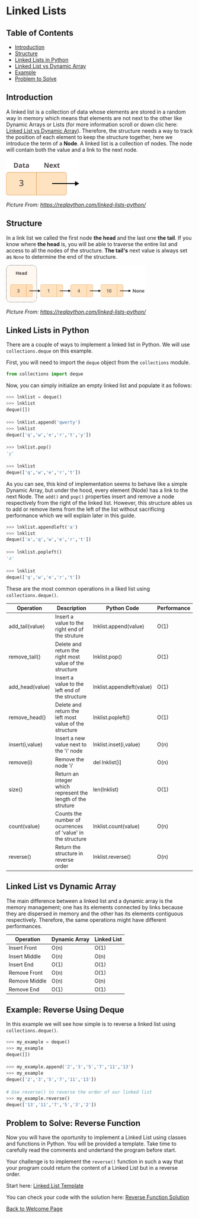 # Linked Lists

## Table of Contents

* [Introduction](#introduction)
* [Structure](#structure)
* [Linked Lists in Python](#linked-lists-in-python)
* [Linked List vs Dynamic Array](#linked-list-vs-dynamic-array)
* [Example](#example-reverse-using-deque)
* [Problem to Solve](#problem-to-solve-reverse-function)

## Introduction
A linked list is a collection of data whose elements are stored in a random way in memory which means that elements are not next to the other like Dynamic Arrays or Lists (for more information scroll or down clic here: [Linked List vs Dynamic Array](#differences-between-a-linked-list-and-a-dynamic-array)). Therefore, the structure needs a way to track the position of each element to keep the structure together, here we introduce the term of a __Node__. A linked list is a collection of nodes. The node will contain both the value and a link to the next node.

<img src="Group_12_2.webp" alt="node" height = 100/>

_Picture From: https://realpython.com/linked-lists-python/_
## Structure

In a link list we called the first node __the head__ and the last one __the tail__. If you know where __the head__ is, you will be able to traverse the entire list and access to all the nodes of the structure. __The tail's__ next value is always set as `None` to determine the end of the structure. 

<img src="Group_14.webp" alt="node" height = 100 />



_Picture From: https://realpython.com/linked-lists-python/_

## Linked Lists in Python
There are a couple of ways to implement a linked list in Python. We will use `collections.deque` on this example.

First, you will need to import the `deque` object from the `collections` module.

```python
from collections import deque
```
Now, you can simply initialize an empty linked list and populate it as follows:
```python
>>> lnklist = deque()
>>> lnklist
deque([])

>>> lnklist.append('qwerty')
>>> lnklist
deque(['q','w','e','r','t','y'])

>>> lnklist.pop()
'y'

>>> lnklist
deque(['q','w','e','r','t'])
```

As you can see, this kind of implementation seems to behave like a simple Dynamic Array, but under the hood, every element (Node) has a link to the next Node. The `add()` and `pop()` properties insert and remove a node respectively from the right of the linked list. However, this structure ables us to add or remove items from the left of the list without sacrificing performance which we will explain later in this guide.

```python
>>> lnklist.appendleft('a')
>>> lnklist
deque(['a','q','w','e','r','t'])

>>> lnklist.popleft()
'a'

>>> lnklist
deque(['q','w','e','r','t'])
```
These are the most common operations in a liked list  using `collections.deque()`.

|Operation| Description | Python Code | Performance |
|---------|-------------|-------------|-------------|
|add_tail(value)|Insert a value to the right end of the struture|lnklist.append(value)|O(1)|
|remove_tail()|Delete and return the right most value of the structure|lnklist.pop()|O(1)|
|add_head(value)|Insert a value to the left end of the structure|lnklist.appendleft(value)|O(1)|
|remove_head()|Delete and return the left most value of the structure | lnklist.popleft()|O(1)|
|insert(i,value)|Insert a new value next to the 'i' node|lnklist.inset(i,value)|O(n)|
|remove(i)|Remove the node 'i'|del lnklist[i]|O(n)
|size()| Return an integer which represent the length of the struture|len(lnklist)|O(1)|
|count(value)|Counts the number of ocurrences of 'value' in the structure|lnklist.count(value)|O(n)|
|reverse()|Return the structure in reverse order|lnklist.reverse()|O(n)|

## Linked List vs Dynamic Array

The main difference between a linked list and a dynamic array is the memory management; one has its elements connected by links because they are dispersed in memory and the other has its elements contiguous respectively. Therefore, the same operations might have different performances.

|Operation|Dynamic Array|Linked List|
|---------|-------------|-----------|
|Insert Front|O(n)|O(1)|
|Insert Middle|O(n)|O(n)
|Insert End|O(1)|O(1)|
|Remove Front|O(n)|O(1)|
|Remove Middle|O(n)|O(n)
|Remove End|O(1)|O(1)|

## Example: Reverse Using Deque
In this example we will see how simple is to reverse a linked list using `collections.deque()`.

```python
>>> my_example = deque()
>>> my_example
deque([])

>>> my_example.append('2','3','5','7','11','13')
>>> my_example
deque(['2','3','5','7','11','13'])

# Use reverse() to reverse the order of our linked list
>>> my_example.reverse()
deque(['13','11','7','5','3','2'])
```

## Problem to Solve: Reverse Function
Now you will have the oportunity to implement a Linked List using classes and functions in Python. You will be provided a template. Take time to carefully read the comments and undertand the program before start.

Your challenge is to implement the `reverse()` function in such a way that your program could return the content of a Linked List but in a reverse order.

Start here: [Linked List Template]()

You can check your code with the solution here: [Reverse Function Solution](pyramid_volume_solution.py)

[Back to Welcome Page](0_Welcome.md)